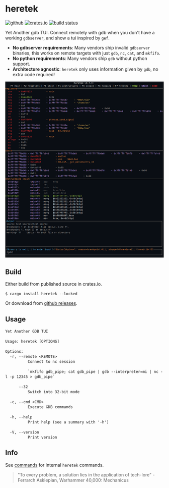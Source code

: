 # heretek
[<img alt="github" src="https://img.shields.io/badge/github-wcampbell0x2a/heretek-8da0cb?style=for-the-badge&labelColor=555555&logo=github" height="20">](https://github.com/wcampbell0x2a/heretek)
[<img alt="crates.io" src="https://img.shields.io/crates/v/heretek.svg?style=for-the-badge&color=fc8d62&logo=rust" height="20">](https://crates.io/crates/heretek)
[<img alt="build status" src="https://img.shields.io/github/actions/workflow/status/wcampbell0x2a/heretek/main.yml?branch=master&style=for-the-badge" height="20">](https://github.com/wcampbell0x2a/heretek/actions?query=branch%3Amaster)

Yet Another gdb TUI. Connect remotely with gdb when you don't have a working `gdbserver`, and show a tui inspired by `gef`.

* **No gdbserver requirements**: Many vendors ship invalid `gdbserver` binaries, this works on remote targets with just `gdb`, `nc`, `cat`, and `mkfifo`.
* **No python requirements**: Many vendors ship `gdb` without python support.
* **Architecture agnostic**: `heretek` only uses information given by `gdb`, no extra code required!

![screenshot](images/screenshot.png)

## Build
Either build from published source in crates.io.
```
$ cargo install heretek --locked
```

Or download from [github releases](https://github.com/wcampbell0x2a/heretek/releases).

## Usage
```console
Yet Another GDB TUI

Usage: heretek [OPTIONS]

Options:
  -r, --remote <REMOTE>
          Connect to nc session

          `mkfifo gdb_pipe; cat gdb_pipe | gdb --interpreter=mi | nc -l -p 12345 > gdb_pipe`

      --32
          Switch into 32-bit mode

  -c, --cmd <CMD>
          Execute GDB commands

  -h, --help
          Print help (see a summary with '-h')

  -V, --version
          Print version
```

## Info
See [commands](./docs/commands.md) for internal `heretek` commands.

> "To every problem, a solution lies in the application of tech-lore" - Ferrarch Asklepian, Warhammer 40,000: Mechanicus
